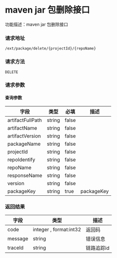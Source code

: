 # maven jar 包删除接口
功能描述：maven jar 包删除接口

### 请求地址
```
/ext/package/delete/{projectId}/{repoName}
```

### 请求方法
`DELETE`
### 请求参数

#### 查询参数

| 字段 | 类型 | 必填 | 描述 |
| -------- | -------- | -------- | -------- |
| artifactFullPath     | string   | false       |  |
| artifactName     | string   | false       |  |
| artifactVersion     | string   | false       |  |
| packageName     | string   | false       |  |
| projectId     | string   | false       |  |
| repoIdentify     | string   | false       |  |
| repoName     | string   | false       |  |
| responseName     | string   | false       |  |
| version     | string   | false       |  |
| packageKey     | string   | true       | packageKey |



### 返回结果
| 字段 | 类型 | 描述 |
| -------- | -------- | -------- |
| code     | integer , format:int32  | 返回码 |
| message     | string   | 错误信息 |
| traceId     | string   | 链路追踪id |


